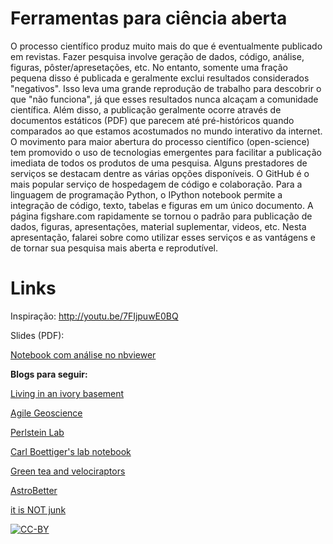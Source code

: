 # Ferramentas para ciência aberta

O processo científico produz muito mais do que é eventualmente publicado em
revistas. Fazer pesquisa involve geração de dados, código, análise, figuras,
pôster/apresetações, etc. No entanto, somente uma fração pequena disso é
publicada e geralmente exclui resultados considerados "negativos". Isso leva
uma grande reprodução de trabalho para descobrir o que "não funciona", já que
esses resultados nunca alcaçam a comunidade científica. Além disso, a
publicação geralmente ocorre através de documentos estáticos (PDF) que parecem
até pré-históricos quando comparados ao que estamos acostumados no mundo
interativo da internet. O movimento para maior abertura do processo científico
(open-science) tem promovido o uso de tecnologias emergentes para facilitar a
publicação imediata de todos os produtos de uma pesquisa. Alguns prestadores de
serviços se destacam dentre as várias opções disponíveis. O GitHub é o mais
popular serviço de hospedagem de código e colaboração. Para a linguagem de
programação Python, o IPython notebook permite a integração de código, texto,
tabelas e figuras em um único documento. A página figshare.com rapidamente se
tornou o padrão para publicação de dados, figuras, apresentações, material
suplementar, videos, etc. Nesta apresentação, falarei sobre como utilizar esses
serviços e as vantágens e de tornar sua pesquisa mais aberta e reprodutível.

# Links

Inspiração: http://youtu.be/7FIjpuwE0BQ

Slides (PDF):

[Notebook com análise no nbviewer](http://nbviewer.ipython.org/urls/raw.github.com/leouieda/ferramentas_ciencia_aberta/master/notebook/analise.ipynb)

**Blogs para seguir:**

[Living in an ivory basement](http://ivory.idyll.org/blog/)

[Agile Geoscience](http://www.agilegeoscience.com/)

[Perlstein Lab](http://www.perlsteinlab.com/)

[Carl Boettiger's lab notebook](http://carlboettiger.info/lab-notebook.html)

[Green tea and velociraptors](http://blogs.egu.eu/palaeoblog/)

[AstroBetter](http://www.astrobetter.com/)

[it is NOT junk](http://www.michaeleisen.org/blog/)


[![CC-BY](http://i.creativecommons.org/l/by/3.0/88x31.png)](http://creativecommons.org/licenses/by/3.0/deed.en_US)


